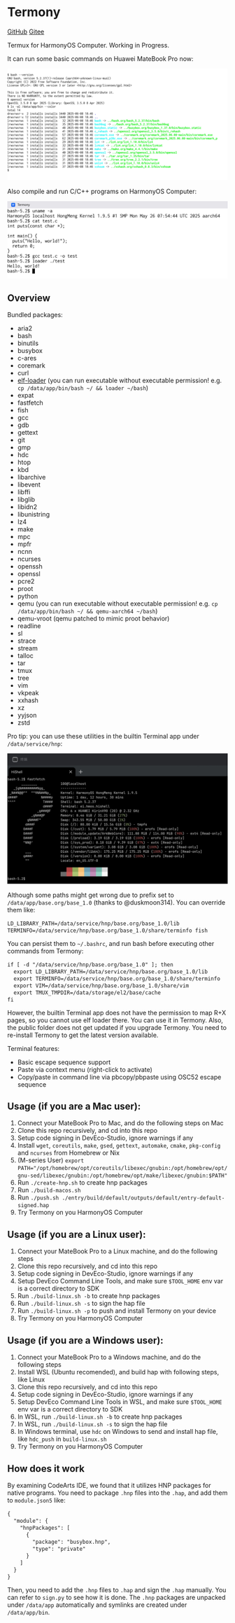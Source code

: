 # Termony

[GitHub](https://github.com/jiegec/Termony) [Gitee](https://gitee.com/jiegec/Termony)

Termux for HarmonyOS Computer. Working in Progress.

It can run some basic commands on Huawei MateBook Pro now:

![](./screenshot.jpg)

Also compile and run C/C++ programs on HarmonyOS Computer:

![](./screenshot_gcc.jpg)

## Overview

Bundled packages:

- aria2
- bash
- binutils
- busybox
- c-ares
- coremark
- curl
- [elf-loader](https://github.com/MikhailProg/elf) (you can run executable without executable permission! e.g. `cp /data/app/bin/bash ~/ && loader ~/bash`)
- expat
- fastfetch
- fish
- gcc
- gdb
- gettext
- git
- gmp
- hdc
- htop
- kbd
- libarchive
- libevent
- libffi
- libglib
- libidn2
- libunistring
- lz4
- make
- mpc
- mpfr
- ncnn
- ncurses
- openssh
- openssl
- pcre2
- proot
- python
- qemu (you can run executable without executable permission! e.g. `cp /data/app/bin/bash ~/ && qemu-aarch64 ~/bash`)
- qemu-vroot (qemu patched to mimic proot behavior)
- readline
- sl
- strace
- stream
- talloc
- tar
- tmux
- tree
- vim
- vkpeak
- xxhash
- xz
- yyjson
- zstd

Pro tip: you can use these utilities in the builtin Terminal app under `/data/service/hnp`:

![](./screenshot_hishell.jpg)

Although some paths might get wrong due to prefix set to `/data/app/base.org/base_1.0` (thanks to @duskmoon314). You can override them like:

```shell
LD_LIBRARY_PATH=/data/service/hnp/base.org/base_1.0/lib TERMINFO=/data/service/hnp/base.org/base_1.0/share/terminfo fish
```

You can persist them to `~/.bashrc`, and run bash before executing other commands from Termony:

```shell
if [ -d "/data/service/hnp/base.org/base_1.0" ]; then
  export LD_LIBRARY_PATH=/data/service/hnp/base.org/base_1.0/lib
  export TERMINFO=/data/service/hnp/base.org/base_1.0/share/terminfo
  export VIM=/data/service/hnp/base.org/base_1.0/share/vim
  export TMUX_TMPDIR=/data/storage/el2/base/cache
fi
```

However, the builtin Terminal app does not have the permission to map R+X pages, so you cannot use elf loader there. You can use it in Termony. Also, the public folder does not get updated if you upgrade Termony. You need to re-install Termony to get the latest version available.

Terminal features:

- Basic escape sequence support
- Paste via context menu (right-click to activate)
- Copy/paste in command line via pbcopy/pbpaste using OSC52 escape sequence

## Usage (if you are a Mac user):

1. Connect your MateBook Pro to Mac, and do the following steps on Mac
2. Clone this repo recursively, and cd into this repo
3. Setup code signing in DevEco-Studio, ignore warnings if any
4. Install `wget`, `coreutils`, `make`, `gsed`, `gettext`, `automake`, `cmake`, `pkg-config` and `ncurses` from Homebrew or Nix
5. (M-series User) `export PATH="/opt/homebrew/opt/coreutils/libexec/gnubin:/opt/homebrew/opt/gnu-sed/libexec/gnubin:/opt/homebrew/opt/make/libexec/gnubin:$PATH"`
6. Run `./create-hnp.sh` to create hnp packages
7. Run `./build-macos.sh`
8. Run `./push.sh ./entry/build/default/outputs/default/entry-default-signed.hap`
9. Try Termony on you HarmonyOS Computer

## Usage (if you are a Linux user):

1. Connect your MateBook Pro to a Linux machine, and do the following steps
2. Clone this repo recursively, and cd into this repo
3. Setup code signing in DevEco-Studio, ignore warnings if any
4. Setup DevEco Command Line Tools, and make sure `$TOOL_HOME` env var is a correct directory to SDK
5. Run `./build-linux.sh -b` to create hnp packages
6. Run `./build-linux.sh -s` to sign the hap file
7. Run `./build-linux.sh -p` to push and install Termony on your device
8. Try Termony on you HarmonyOS Computer

## Usage (if you are a Windows user):

1. Connect your MateBook Pro to a Windows machine, and do the following steps
2. Install WSL (Ubuntu recomended), and build hap with following steps, like Linux
3. Clone this repo recursively, and cd into this repo
4. Setup code signing in DevEco-Studio, ignore warnings if any
5. Setup DevEco Command Line Tools in WSL, and make sure `$TOOL_HOME` env var is a correct directory to SDK
6. In WSL, run `./build-linux.sh -b` to create hnp packages
7. In WSL, run `./build-linux.sh -s` to sign the hap file
8. In Windows terminal, use `hdc` on Windows to send and install hap file, like `hdc_push` in `build-linux.sh`
9. Try Termony on you HarmonyOS Computer

## How does it work

By examining CodeArts IDE, we found that it utilizes HNP packages for native programs. You need to package `.hnp` files into the `.hap`, and add them to `module.json5` like:

```json5
{
  "module": {
    "hnpPackages": [
      {
        "package": "busybox.hnp",
        "type": "private"
      }
    ]
  }
}
```

Then, you need to add the `.hnp` files to `.hap` and sign the `.hap` manually. You can refer to `sign.py` to see how it is done. The `.hnp` packages are unpacked under `/data/app` automatically and symlinks are created under `/data/app/bin`.

